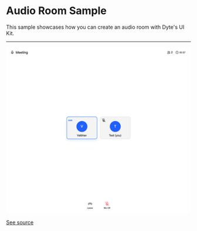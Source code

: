 # Audio Room Sample

This sample showcases how you can create an audio room with Dyte's UI Kit.

---

![A screenshot of the Audio Room Sample](./screenshot.png)

[See source](./src/App.tsx)
